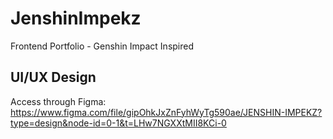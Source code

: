 # JenshinImpekz
Frontend Portfolio - Genshin Impact Inspired

## UI/UX Design
Access through Figma: https://www.figma.com/file/gipOhkJxZnFyhWyTg590ae/JENSHIN-IMPEKZ?type=design&node-id=0-1&t=LHw7NGXXtMII8KCi-0
